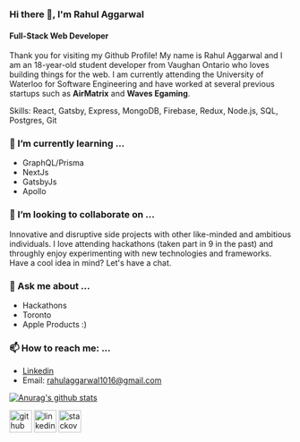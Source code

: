 ### Hi there 👋, I'm Rahul Aggarwal
#### Full-Stack Web Developer
Thank you for visiting my Github Profile! My name is Rahul Aggarwal and I am an 18-year-old student developer from Vaughan Ontario who loves building things for the web. I am currently attending the University of Waterloo for Software Engineering and have worked at several previous startups such as **AirMatrix** and **Waves Egaming**. 

Skills: React, Gatsby, Express, MongoDB, Firebase, Redux, Node.js, SQL, Postgres, Git
### 🌱 I’m currently learning ...

- GraphQL/Prisma 
- NextJs
- GatsbyJs
- Apollo

### 👯 I’m looking to collaborate on ...

Innovative and disruptive side projects with other like-minded and ambitious individuals. I love attending hackathons (taken part in 9 in the past) and throughly enjoy experimenting with new technologies and frameworks. Have a cool idea in mind? Let's have a chat. 

### 💬 Ask me about ...

- Hackathons
- Toronto
- Apple Products :)

### 📫 How to reach me: ...

- [Linkedin](https://www.linkedin.com/in/rahul1016/) 
- Email: rahulaggarwal1016@gmail.com

[![Anurag's github stats](https://github-readme-stats.vercel.app/api?username=RahulAggarwal1016)](https://github.com/anuraghazra/github-readme-stats)

[<img src='https://cdn.jsdelivr.net/npm/simple-icons@3.0.1/icons/github.svg' alt='github' height='40'>](https://github.com/RahulAggarwal1016)  [<img src='https://cdn.jsdelivr.net/npm/simple-icons@3.0.1/icons/linkedin.svg' alt='linkedin' height='40'>](https://www.linkedin.com/in/rahul1016/)  [<img src='https://cdn.jsdelivr.net/npm/simple-icons@3.0.1/icons/stackoverflow.svg' alt='stackoverflow' height='40'>](https://stackoverflow.com/users/13688867)  


